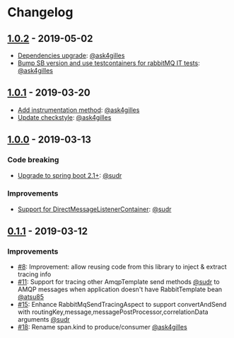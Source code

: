 # Changelog

## [1.0.2](https://github.com/opentracing-contrib/java-spring-rabbitmq/milestone/5) - 2019-05-02
- [Dependencies upgrade](https://github.com/opentracing-contrib/java-spring-rabbitmq/pull/31): [@ask4gilles](https://github.com/ask4gilles)
- [Bump SB version and use testcontainers for rabbitMQ IT tests](https://github.com/opentracing-contrib/java-spring-rabbitmq/pull/30): [@ask4gilles](https://github.com/ask4gilles)

## [1.0.1](https://github.com/opentracing-contrib/java-spring-rabbitmq/milestone/4) - 2019-03-20
- [Add instrumentation method](https://github.com/opentracing-contrib/java-spring-rabbitmq/pull/26): [@ask4gilles](https://github.com/ask4gilles)
- [Update checkstyle](https://github.com/opentracing-contrib/java-spring-rabbitmq/issues/24): [@ask4gilles](https://github.com/ask4gilles)

## [1.0.0](https://github.com/opentracing-contrib/java-spring-rabbitmq/milestone/2) - 2019-03-13

### Code breaking
- [Upgrade to spring boot 2.1+](https://github.com/opentracing-contrib/java-spring-rabbitmq/issues/17): [@sudr](https://github.com/sudr)

### Improvements
- [Support for DirectMessageListenerContainer](https://github.com/opentracing-contrib/java-spring-rabbitmq/issues/13): [@sudr](https://github.com/sudr)

## [0.1.1](https://github.com/opentracing-contrib/java-spring-rabbitmq/milestone/1) - 2019-03-12

### Improvements
- [#8](https://github.com/opentracing-contrib/java-spring-rabbitmq/issues/8): Improvement: allow reusing code from this library to inject & extract tracing info
- [#11](https://github.com/opentracing-contrib/java-spring-rabbitmq/issues/11): Support for tracing other AmqpTemplate send methods [@sudr](https://github.com/sudr) 
to AMQP messages when application doesn't have RabbitTemplate bean [@atsu85](https://github.com/atsu85)
- [#15](https://github.com/opentracing-contrib/java-spring-rabbitmq/issues/15): Enhance RabbitMqSendTracingAspect to support convertAndSend with routingKey,message,messagePostProcessor,correlationData arguments [@sudr](https://github.com/sudr)
- [#18](https://github.com/opentracing-contrib/java-spring-rabbitmq/issues/18): Rename span.kind to produce/consumer [@ask4gilles](https://github.com/ask4gilles)


